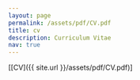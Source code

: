 ```yaml
---
layout: page
permalink: /assets/pdf/CV.pdf
title: cv
description: Curriculum Vitae
nav: true
---
```


[[CV]({{ site.url }}/assets/pdf/CV.pdf)] 
